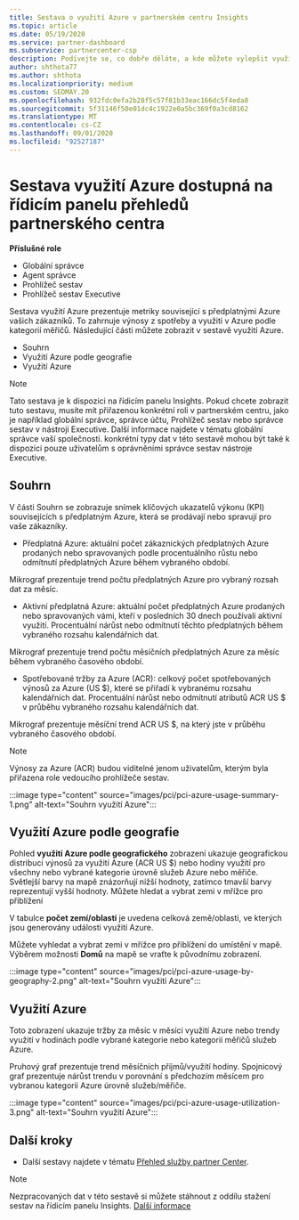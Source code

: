 ```yaml
---
title: Sestava o využití Azure v partnerském centru Insights
ms.topic: article
ms.date: 05/19/2020
ms.service: partner-dashboard
ms.subservice: partnercenter-csp
description: Podívejte se, co dobře děláte, a kde můžete vylepšit využívání předplatných Azure, která zákazníkům prodáváte nebo spravujete pro vaše zákazníky.
author: shthota77
ms.author: shthota
ms.localizationpriority: medium
ms.custom: SEOMAY.20
ms.openlocfilehash: 932fdc0efa2b28f5c57f81b33eac166dc5f4eda8
ms.sourcegitcommit: 5f31146f50e01dc4c1922e0a5bc369f0a3cd8162
ms.translationtype: MT
ms.contentlocale: cs-CZ
ms.lasthandoff: 09/01/2020
ms.locfileid: "92527187"
---
```

# <a name="azure-usage-report-available-from-the-partner-center-insights-dashboard"></a>Sestava využití Azure dostupná na řídicím panelu přehledů partnerského centra

**Příslušné role**
- Globální správce
- Agent správce
- Prohlížeč sestav
- Prohlížeč sestav Executive

Sestava využití Azure prezentuje metriky související s předplatnými Azure vašich zákazníků. To zahrnuje výnosy z spotřeby a využití v Azure podle kategorií měřičů. Následující části můžete zobrazit v sestavě využití Azure.

- Souhrn
- Využití Azure podle geografie
- Využití Azure

 > [!NOTE]
 > Tato sestava je k dispozici na řídicím panelu Insights. Pokud chcete zobrazit tuto sestavu, musíte mít přiřazenou konkrétní roli v partnerském centru, jako je například globální správce, správce účtu, Prohlížeč sestav nebo správce sestav v nástroji Executive. Další informace najdete v tématu globální správce vaší společnosti. konkrétní typy dat v této sestavě mohou být také k dispozici pouze uživatelům s oprávněními správce sestav nástroje Executive.

## <a name="summary"></a>Souhrn

V části Souhrn se zobrazuje snímek klíčových ukazatelů výkonu (KPI) souvisejících s předplatným Azure, která se prodávají nebo spravují pro vaše zákazníky.  

- Předplatná Azure: aktuální počet zákaznických předplatných Azure prodaných nebo spravovaných podle procentuálního růstu nebo odmítnutí předplatných Azure během vybraného období.

Mikrograf prezentuje trend počtu předplatných Azure pro vybraný rozsah dat za měsíc.
- Aktivní předplatná Azure: aktuální počet předplatných Azure prodaných nebo spravovaných vámi, kteří v posledních 30 dnech používali aktivní využití.
Procentuální nárůst nebo odmítnutí těchto předplatných během vybraného rozsahu kalendářních dat.

Mikrograf prezentuje trend počtu měsíčních předplatných Azure za měsíc během vybraného časového období.

- Spotřebované tržby za Azure (ACR): celkový počet spotřebovaných výnosů za Azure (US $), které se přiřadí k vybranému rozsahu kalendářních dat.
Procentuální nárůst nebo odmítnutí atributů ACR US $ v průběhu vybraného rozsahu kalendářních dat. 

Mikrograf prezentuje měsíční trend ACR US $, na který jste v průběhu vybraného časového období.


> [!NOTE]
 > Výnosy za Azure (ACR) budou viditelné jenom uživatelům, kterým byla přiřazena role vedoucího prohlížeče sestav.

:::image type="content" source="images/pci/pci-azure-usage-summary-1.png" alt-text="Souhrn využití Azure":::

## <a name="azure-usage-by-geography"></a>Využití Azure podle geografie

Pohled **využití Azure podle geografického** zobrazení ukazuje geografickou distribuci výnosů za využití Azure (ACR US $) nebo hodiny využití pro všechny nebo vybrané kategorie úrovně služeb Azure nebo měřiče. Světlejší barvy na mapě znázorňují nižší hodnoty, zatímco tmavší barvy reprezentují vyšší hodnoty. Můžete hledat a vybrat zemi v mřížce pro přiblížení 

V tabulce **počet zemí/oblastí** je uvedena celková země/oblasti, ve kterých jsou generovány události využití Azure.

Můžete vyhledat a vybrat zemi v mřížce pro přiblížení do umístění v mapě. Výběrem možnosti **Domů** na mapě se vraťte k původnímu zobrazení.

:::image type="content" source="images/pci/pci-azure-usage-by-geography-2.png" alt-text="Souhrn využití Azure":::

## <a name="azure-utilization"></a>Využití Azure

Toto zobrazení ukazuje tržby za měsíc v měsíci využití Azure nebo trendy využití v hodinách podle vybrané kategorie nebo kategorií měřičů služeb Azure. 

Pruhový graf prezentuje trend měsíčních příjmů/využití hodiny. Spojnicový graf prezentuje nárůst trendu v porovnání s předchozím měsícem pro vybranou kategorii Azure úrovně služeb/měřiče.

:::image type="content" source="images/pci/pci-azure-usage-utilization-3.png" alt-text="Souhrn využití Azure":::

## <a name="next-steps"></a>Další kroky

- Další sestavy najdete v tématu [Přehled služby partner Center](partner-center-insights.md).

>[!NOTE] 
> Nezpracovaných dat v této sestavě si můžete stáhnout z oddílu stažení sestav na řídicím panelu Insights. [Další informace](pci-download-reports.md) 
